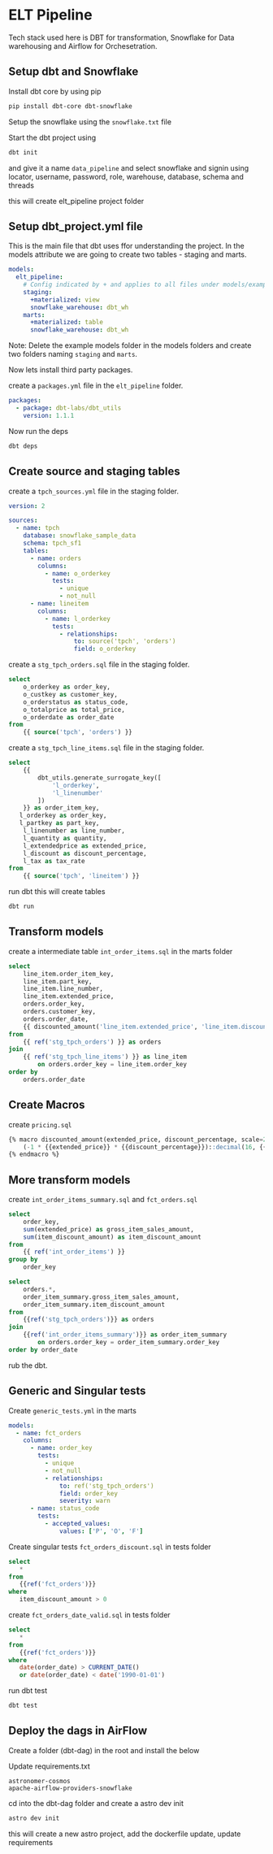 # ELT Pipeline

Tech stack used here is DBT for transformation, Snowflake for Data warehousing and Airflow for Orchesetration.

## Setup dbt and Snowflake

Install dbt core by using pip

```bash
pip install dbt-core dbt-snowflake
```

Setup the snowflake using the `snowflake.txt` file

Start the dbt project using

```bash
dbt init
```

and give it a name `data_pipeline` and select snowflake and signin using locator, username, password, role, warehouse, database, schema and threads

this will create elt_pipeline project folder

## Setup dbt_project.yml file

This is the main file that dbt uses ffor understanding the project. In the models attribute we are going to create two tables - staging and marts.

```yml
models:
  elt_pipeline:
    # Config indicated by + and applies to all files under models/example/
    staging:
      +materialized: view
      snowflake_warehouse: dbt_wh
    marts:
      +materialized: table
      snowflake_warehouse: dbt_wh
```

Note: Delete the example models folder in the models folders and create two folders naming `staging` and `marts`.

Now lets install third party packages.

create a `packages.yml` file in the `elt_pipeline` folder.

```yml
packages:
  - package: dbt-labs/dbt_utils
    version: 1.1.1
```

Now run the deps

```bash
dbt deps
```

## Create source and staging tables

create a `tpch_sources.yml` file in the staging folder.

```yml
version: 2

sources:
  - name: tpch
    database: snowflake_sample_data
    schema: tpch_sf1
    tables:
      - name: orders
        columns:
          - name: o_orderkey
            tests:
              - unique
              - not_null
      - name: lineitem
        columns:
          - name: l_orderkey
            tests:
              - relationships:
                  to: source('tpch', 'orders')
                  field: o_orderkey
```

create a `stg_tpch_orders.sql` file in the staging folder.

```sql
select
    o_orderkey as order_key,
    o_custkey as customer_key,
    o_orderstatus as status_code,
    o_totalprice as total_price,
    o_orderdate as order_date
from
    {{ source('tpch', 'orders') }}
```

create a `stg_tpch_line_items.sql` file in the staging folder.

```sql
select
    {{
        dbt_utils.generate_surrogate_key([
            'l_orderkey',
            'l_linenumber'
        ])
    }} as order_item_key,
   l_orderkey as order_key,
   l_partkey as part_key,
    l_linenumber as line_number,
    l_quantity as quantity,
    l_extendedprice as extended_price,
    l_discount as discount_percentage,
    l_tax as tax_rate
from
    {{ source('tpch', 'lineitem') }}
```

run dbt this will create tables

```bash
dbt run
```

## Transform models

create a intermediate table `int_order_items.sql` in the marts folder

```sql
select
    line_item.order_item_key,
    line_item.part_key,
    line_item.line_number,
    line_item.extended_price,
    orders.order_key,
    orders.customer_key,
    orders.order_date,
    {{ discounted_amount('line_item.extended_price', 'line_item.discount_percentage') }} as item_discount_amount
from
    {{ ref('stg_tpch_orders') }} as orders
join
    {{ ref('stg_tpch_line_items') }} as line_item
        on orders.order_key = line_item.order_key
order by
    orders.order_date
```

## Create Macros

create `pricing.sql`

```sql
{% macro discounted_amount(extended_price, discount_percentage, scale=2) %}
    (-1 * {{extended_price}} * {{discount_percentage}})::decimal(16, {{ scale }})
{% endmacro %}
```

## More transform models

create `int_order_items_summary.sql` and `fct_orders.sql`

```sql
select 
    order_key,
    sum(extended_price) as gross_item_sales_amount,
    sum(item_discount_amount) as item_discount_amount
from
    {{ ref('int_order_items') }}
group by
    order_key
```

```sql
select
    orders.*,
    order_item_summary.gross_item_sales_amount,
    order_item_summary.item_discount_amount
from
    {{ref('stg_tpch_orders')}} as orders
join
    {{ref('int_order_items_summary')}} as order_item_summary
        on orders.order_key = order_item_summary.order_key
order by order_date
```

rub the dbt.

## Generic and Singular tests

Create `generic_tests.yml` in the marts

```yml
models:
  - name: fct_orders
    columns:
      - name: order_key
        tests:
          - unique
          - not_null
          - relationships:
              to: ref('stg_tpch_orders')
              field: order_key
              severity: warn
      - name: status_code
        tests:
          - accepted_values:
              values: ['P', 'O', 'F']
```

 Create singular tests `fct_orders_discount.sql` in tests folder

 ```sql
 select
    *
from
    {{ref('fct_orders')}}
where
    item_discount_amount > 0
 ```

 create `fct_orders_date_valid.sql` in tests folder

 ```sql
 select
    *
from
    {{ref('fct_orders')}}
where
    date(order_date) > CURRENT_DATE()
    or date(order_date) < date('1990-01-01')
 ```

run dbt test

```bash
dbt test
```

## Deploy the dags in AirFlow

Create a folder (dbt-dag) in the root and install the below

Update requirements.txt

```terminal
astronomer-cosmos
apache-airflow-providers-snowflake
```

cd into the dbt-dag folder and create a astro dev init

```bash
astro dev init
```

this will create a new astro project, add the dockerfile update, update requirements
